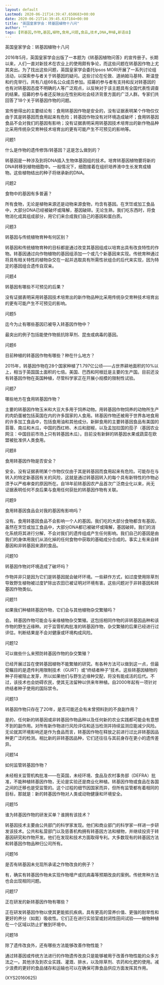 ```yaml
---
layout: default
Lastmod: 2020-06-21T14:39:47.650683+00:00
date: 2020-06-21T14:39:45.637184+00:00
title: "英国皇家学会：转基因植物十八问"
author: ""
tags: [转基因,作物,基因,植物,食用,问题,食品,技术,DNA,种植,新语丝]
---
```


英国皇家学会：转基因植物十八问

2016年5月，英国皇家学会出版了一本题为《转基因植物问答》的宣传册子。长期以来，人们一直对新技术在农业上的使用颇有争论，而这些问题在转基因作物上尤其突出。为了找出这些问题，英国皇家学会委托Ipsos MORI开展了一系列讨论组活动，以探索参与者关于转基因的疑问。这些讨论在伦敦、道纳姆马基特、斯温登和约克举行。共有八组66名公众成员参加。招募的参与者有支持和反对转基因的也有对转基因态度不明确的人等广泛观点，以反映对于该主题具有全国代表性调查的结果。招募的参与者还反映出在性别和社会经济背景方面的广泛人群。专家们共回答了18个关于转基因作物的问题。

宣传册得出的主要结论有：食用转基因作物是安全的，没有证据表明某个作物仅仅由于其是转基因而食用起来有危险；转基因作物没有对环境造成破坏；食用转基因食品不会对我们的基因有影响；没有证据表明采用转基因技术培育出的新作物品种比采用传统杂交育种技术培育出的更有可能产生不可预见的影响等。

问题1

什么是作物的遗传修饰/转基因？这是怎么做到的？

转基因是一种涉及到将DNA插入生物体基因组的技术。培育转基因植物要将新的DNA转移到植物细胞中。一般情况下，细胞接着在组织培养液中生长发育成植物。这些植物结出的种子将继承新的DNA。

问题2

食物中的基因有多普遍？

所有食物，无论是植物来源还是动物来源食物，均含有基因。在烹饪或加工食品中，大部分DNA已经被破坏或降解，基因破碎。无论生熟，我们吃东西时，将食物消化成其组成部分，用它们来合成我们自己的基因和蛋白质。

问题3

转基因与传统植物育种有何区别？

转基因和传统植物育种的目标都是通过改变其基因组成以培育出具有改良特性的作物。转基因通过向作物植物的基因组添加一个或几个新基因来实现。传统育种通过将具有相关特性的植物杂交在一起并选取具有所需性状组合的后代来实现，因为特定的基因组合遗传自双亲。

问题4

转基因有哪些不可预见的后果？

没有证据表明采用转基因技术培育出的新作物品种比采用传统杂交育种技术培育出的更有可能产生不可预见的影响。

问题5

迄今为止有哪些基因已被导入转基因作物中？

最突出的例子包括能使作物抵抗除草剂、昆虫或病毒的基因。

问题6

目前种植的转基因作物有哪些？种在什么地方？

2015年，转基因作物在28个国家种植了1.797亿公顷——占世界耕地面积的10%以上，相当于英国国土面积的七倍。美国、巴西和阿根廷是主要的生产国。目前还没有转基因作物在英国种植，尽管科学家正在开展小规模的限制性试验。

问题7

哪些地方在食用转基因作物？

主要的转基因作物玉米和大豆大多用于饲养动物。用转基因作物饲养的动物所生产的肉奶蛋被包括英国在内的许多国家的人食用。转基因作物还被用于世界各地食用的许多加工食品中，包括食用油和其他成分。新鲜食用的主要转基因食品有美国的苜蓿、南瓜和木瓜，中国的西红柿、木瓜和甜椒，以及孟加拉国的茄子（基因农业网注：中国目前市场上只有转基因木瓜）。目前没有新鲜的转基因水果或蔬菜在欧盟被批准供人类食用。

问题8

食用转基因作物是否安全？

安全。没有证据表明某个作物仅仅由于其是转基因而食用起来有危险。可能存在与转入的特定新基因有关的风险，这就是通过转基因转入的每个具有新特性的作物必须予以严格审查的原因所在。自18年前转基因农产品首次广泛商业化以来，尚无证据表明任何不良后果与食用任何获批的转基因作物有关联。

问题9

食用转基因食品会对我的基因有影响吗？

没有。食用转基因食品不会影响一个人的基因。我们吃的大部分食物都含有基因，虽然在烹饪或加工食品中，大部分DNA都已被破坏或降解，基因破碎。我们的消化系统将其进行分解，不会对我们的遗传组成产生任何影响。我们自己的基因是由我们的身体用我们从消化掉的任何食物中获取的基础成分合成的。事实上有来自转基因和非转基因来源的食品。

问题10

转基因作物对坏境造成了破坏吗？

作物并非只是因为它们是转基因就会破坏环境。一些耕作方式，如过度使用除草剂导致野生植物被过度铲除出农田已被证明对环境有害。这些问题对于非转基因和转基因作物类似。

问题11

如果我们种植转基因作物，它们会与其他植物杂交繁殖吗？

会。转基因作物可能会与亲缘植物杂交繁殖。这包括相同作物的非转基因品种和该作物的野生近缘种。对于监管机构批准的转基因作物，杂交繁殖的后果已经进行过评估，判断结果是不会对健康或环境构成风险。

问题12

可以做些什么来预防转基因作物的杂交繁殖？

已经开展过旨在使转基因植物不能繁殖的研究。有各种方法可以做到这一点，但最受瞩目的是遗传利用限制技术（GURT）或“终结者种子”技术。这些转基因植物的种子将被阻止发芽，所以如果他们与野生近缘种交配，将没有能成活的后代。不过，该技术也会妨碍农民，使其无法留种以供来年种植。自2000年起有一项针对终结者种子使用的国际禁令。

问题13

转基因作物只存在了20年，是否可能还会有未曾预料到的不良副作用？

是的，任何新的转基因或非转基因作物品种以及任何新的农业实践都可能会有意想不到的副作用。对所有新作物进行风险评估和适当检测并持续监测应能减少风险。无论就其环境影响还是作为食品而言，转基因作物在释放之前进行过比非转基因品种更广泛的检测。相比新的非转基因品种，它们还往往与其前身存在更小的遗传差异。

问题14

如何监管转基因作物？

未经相关监管机构批准——在英国，未经环境、食品及农村事务部（DEFRA）批准，不能种植转基因作物，无论是实验还是商业化种植。转基因作物或食品在各国之间的迁移也是受监管的。这个过程的细节因国家而异，但所有监管都有着相同的目标，那就是：新的转基因作物对人类或动物健康和环境安全。

问题15

谁为转基因作物的研发买单？谁拥有该技术？

转基因技术主要由公共部门的科学家发现。他们和商业部门的科学家一样进一步研发该技术。公共和私营部门以及慈善机构拥有转基因方法和植物，并继续投资于转基因研究和作物开发。他们在发现和技术方面取得专利。大多数现有的转基因方法和转基因作物品种归公司所有。

问题16

是否有转基因未兑现所承诺之作物改良的例子？

有，确实有转基因作物未实现作物增产或抗病毒等预期改良的案例。传统育种方法也会出现相同问题。

问题17

正在研发的新转基因作物有哪些？

正在研发转基因作物以使其更能抵抗疾病，具有更高的营养价值、更强的耐旱性和更好的养分（如氮）吸收性。它们正在进行实验室或封闭性田间试验——植物种植在一个区域以防止扩散到环境中。

问题18

除了遗传改良外，还有哪些方法能够改善作物性能？

通过转基因或传统方法进行的作物遗传改良只是能够被用于改善作物性能的众多方法之一。其他涉及到农业实践、灌溉、排水，以及除草剂、农药和化肥的使用。减少浪费的更好的食品储存和运输也可以在确保可靠食品供应方面发挥其作用。

(XYS20160625)

